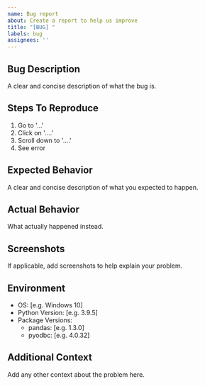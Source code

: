 ```yaml
---
name: Bug report
about: Create a report to help us improve
title: "[BUG] "
labels: bug
assignees: ''
---
```


## Bug Description
A clear and concise description of what the bug is.

## Steps To Reproduce
1. Go to '...'
2. Click on '....'
3. Scroll down to '....'
4. See error

## Expected Behavior
A clear and concise description of what you expected to happen.

## Actual Behavior
What actually happened instead.

## Screenshots
If applicable, add screenshots to help explain your problem.

## Environment
 - OS: [e.g. Windows 10]
 - Python Version: [e.g. 3.9.5]
 - Package Versions:
   - pandas: [e.g. 1.3.0]
   - pyodbc: [e.g. 4.0.32]

## Additional Context
Add any other context about the problem here.